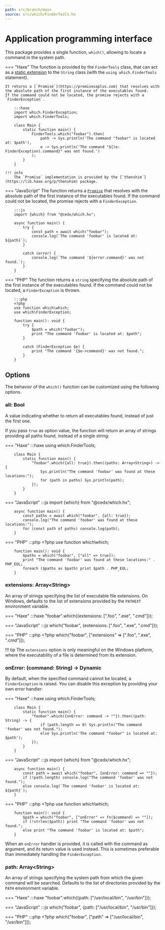 ```yaml
---
path: src/branch/main
source: src/which/FinderTools.hx
---
```


# Application programming interface
This package provides a single function, `which()`, allowing to locate a command in the system path.

=== "Haxe"
	The function is provided by the `FinderTools` class,
	that can act as a [static extension](https://haxe.org/manual/lf-static-extension.html) to the `String` class
	(with the `using which.FinderTools` statement).

	It returns a [`Promise`](https://promisesaplus.com) that resolves with the absolute path of the first instance of the executables found.
	If the command could not be located, the promise rejects with a `FinderException`.

		:::haxe
		import which.FinderException;
		import which.FinderTools;

		class Main {
			static function main() {
				FinderTools.which("foobar").then(
					path -> Sys.println('The command "foobar" is located at: $path'),
					e -> Sys.println('The command "${(e: FinderException).command}" was not found.')
				);
			}
		}

	!!! info
		The `Promise` implementation is provided by the [`thenshim`](https://lib.haxe.org/p/thenshim) package.

=== "JavaScript"
	The function returns a [`Promise`](https://developer.mozilla.org/en-US/docs/Web/JavaScript/Reference/Global_Objects/Promise)
	that resolves with the absolute path of the first instance of the executables found.
	If the command could not be located, the promise rejects with a `FinderException`.

		:::js
		import {which} from "@cedx/which.hx";

		async function main() {
			try {
				const path = await which("foobar");
				console.log(`The command 'foobar' is located at: ${path}`);
			}

			catch (error) {
				console.log(`The command '${error.command}' was not found.`);
			}
		}

=== "PHP"
	The function returns a `string` specifying the absolute path of the first instance of the executables found.
	If the command could not be located, a `FinderException` is thrown.

		:::php
		<?php
		use function which\which;
		use which\FinderException;

		function main(): void {
			try {
				$path = which("foobar");
				print "The command 'foobar' is located at: $path";
			}

			catch (FinderException $e) {
				print "The command '{$e->command}' was not found.";
			}
		}

## Options
The behavior of the `which()` function can be customized using the following options.

### **all**: Bool
A value indicating whether to return all executables found, instead of just the first one.

If you pass `true` as option value, the function will return an array of strings providing all paths found, instead of a single string:

=== "Haxe"
		:::haxe
		using which.FinderTools;

		class Main {
			static function main() {
				"foobar".which({all: true}).then((paths: Array<String>) -> {
					Sys.println("The command 'foobar' was found at these locations:");
					for (path in paths) Sys.println(path);
				});
			}
		}

=== "JavaScript"
		:::js
		import {which} from "@cedx/which.hx";

		async function main() {
			const paths = await which("foobar", {all: true});
			console.log("The command 'foobar' was found at these locations:");
			for (const path of paths) console.log(path);
		}

=== "PHP"
		:::php
		<?php
		use function which\which;

		function main(): void {
			$paths = which("foobar", ["all" => true]);
			print "The command 'foobar' was found at these locations:" . PHP_EOL;
			foreach ($paths as $path) print $path . PHP_EOL;
		}

### **extensions**: Array&lt;String&gt;
An array of strings specifying the list of executable file extensions.
On Windows, defaults to the list of extensions provided by the `PATHEXT` environment variable.

=== "Haxe"
		:::haxe
		"foobar".which({extensions: [".foo", ".exe", ".cmd"]});

=== "JavaScript"
		:::js
		which("foobar", {extensions: [".foo", ".exe", ".cmd"]});

=== "PHP"
		:::php
		<?php
		which("foobar", ["extensions" => [".foo", ".exe", ".cmd"]]);

!!! tip
	The `extensions` option is only meaningful on the Windows platform, where the executability of a file is determined from its extension.

### **onError**: (command: String) -> Dynamic
By default, when the specified command cannot be located, a `FinderException` is raised. You can disable this exception by providing your own error handler:

=== "Haxe"
		:::haxe
		using which.FinderTools;

		class Main {
			static function main() {
				"foobar".which({onError: command -> ""}).then((path: String) -> {
					if (path.length == 0) Sys.println("The command 'foobar' was not found.");
					else Sys.println('The command "foobar" is located at: $path');
				});
			}
		}

=== "JavaScript"
		:::js
		import {which} from "@cedx/which.hx";

		async function main() {
			const path = await which("foobar", {onError: command => ""});
			if (!path.length) console.log("The command 'foobar' was not found.");
			else console.log(`The command 'foobar' is located at: ${path}`);
		}

=== "PHP"
		:::php
		<?php
		use function which\which;

		function main(): void {
			$path = which("foobar", ["onError" => fn($command) => ""]);
			if (!strlen($path)) print "The command 'foobar' was not found.";
			else print "The command 'foobar' is located at: $path";
		}

When an `onError` handler is provided, it is called with the command as argument, and its return value is used instead.
This is sometimes preferable than immediately handling the `FinderException`.

### **path**: Array&lt;String&gt;
An array of strings specifying the system path from which the given command will be searched.
Defaults to the list of directories provided by the `PATH` environment variable.

=== "Haxe"
		:::haxe
		"foobar".which({path: ["/usr/local/bin", "/usr/bin"]});

=== "JavaScript"
		:::js
		which("foobar", {path: ["/usr/local/bin", "/usr/bin"]});

=== "PHP"
		:::php
		<?php
		which("foobar", ["path" => ["/usr/local/bin", "/usr/bin"]]);
